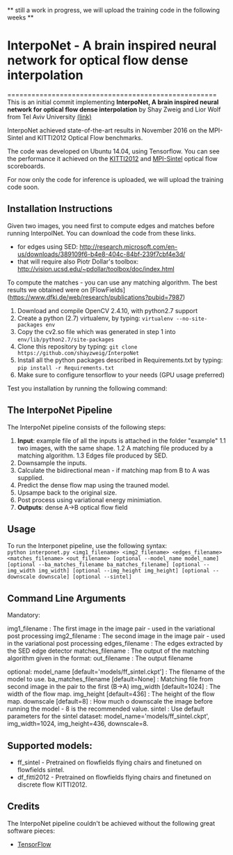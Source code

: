 ** still a work in progress, we will upload the training code in the following weeks **  

# InterpoNet - A brain inspired neural network for optical flow dense interpolation
====================================================
This is an initial commit implementing **InterpoNet, A brain inspired neural network for optical flow dense interpolation** by Shay Zweig and Lior Wolf from Tel Aviv University [(link)](https://arxiv.org/abs/1611.09803)  

InterpoNet achieved state-of-the-art results in November 2016 on the MPI-Sintel and  KITTI2012 Optical Flow benchmarks.

The code was developed on Ubuntu 14.04, using Tensorflow. You can see the performance it achieved on the [KITTI2012](http://www.cvlibs.net/datasets/kitti/eval_scene_flow.php?benchmark=flow) and [MPI-Sintel](http://sintel.is.tue.mpg.de/) optical flow scoreboards.  

For now only the code for inference is uploaded, we will upload the training code soon.

Installation Instructions
-------------------------
Given two images, you need first to compute edges and matches before running InterpolNet.
You can download the code from these links.
- for edges using SED:  http://research.microsoft.com/en-us/downloads/389109f6-b4e8-404c-84bf-239f7cbf4e3d/
- that will require also Piotr Dollar's toolbox:  http://vision.ucsd.edu/~pdollar/toolbox/doc/index.html

To compute the matches - you can use any matching algorithm. The best results we obtained were on [FlowFields] (https://www.dfki.de/web/research/publications?pubid=7987)

1. Download and compile OpenCV 2.4.10, with python2.7 support
2. Create a python (2.7) virtualenv, by typing: `virtualenv --no-site-packages env`
3. Copy the cv2.so file which was generated in step 1 into `env/lib/python2.7/site-packages`
4. Clone this repository by typing: `git clone https://github.com/shayzweig/InterpoNet`
5. Install all the python packages described in Requirements.txt by typing: `pip install -r Requirements.txt`
6. Make sure to configure tensorflow to your needs (GPU usage preferred)

Test you installation by running the following command:


The InterpoNet Pipeline
-----------------------
The InterpoNet pipeline consists of the following steps:

1. **Input**: example file of all the inputs is attached in the folder "example" 
  1.1 two images, with the same shape.
  1.2 A matching file produced by a matching algorithm. 
  1.3 Edges file produced by SED.
2. Downsample the inputs.   
3. Calculate the bidirectional mean - if matching map from B to A was supplied.
4. Predict the dense flow map using the trauned model.
5. Upsampe back to the original size.
6. Post process using variational energy minimiation.
7. **Outputs**: dense A->B optical flow field

Usage
-----
To run the Interponet pipeline, use the following syntax:  
  `python interponet.py <img1_filename> <img2_filename> <edges_filename> <matches_filename> <out_filename> [optional --model_name model_name] [optional --ba_matches_filename ba_matches_filename] [optional --img_width img_width] [optional --img_height img_height] [optional --downscale downscale] [optional --sintel]`  

Command Line Arguments
-----------------------
Mandatory:

img1_filename : The first image in the image pair - used in the variational post processing
img2_filename : The second image in the image pair - used in the variational post processing
edges_filename : The edges extracted by the SED edge detector
matches_filename : The output of the matching algorithm given in the format:
out_filename : The output filename

optional: 
model_name [default='models/ff_sintel.ckpt'] : The filename of the model to use.
ba_matches_filename [default=None] : Matching file from second image in the pair to the first (B->A)
img_width [default=1024] : The width of the flow map.
img_height [default=436] : The height of the flow map.
downscale [default=8] : How much o downscale the image before running the model - 8 is the recommended value.
sintel : Use default parameters for the sintel dataset: model_name='models/ff_sintel.ckpt', img_width=1024, img_height=436, downscale=8.


Supported models:
-----------------
* ff_sintel - Pretrained on flowfields flying chairs and finetuned on flowfields sintel.
* df_fitti2012 - Pretrained on flowfields flying chairs and finetuned on discrete flow KITTI2012.

Credits
-------
The InterpoNet pipeline couldn't be achieved without the following great software pieces:
* [TensorFlow]()  

